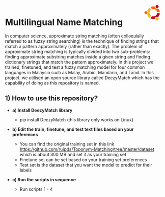 <div style="text-align:right"><img src="./references/ubuntu_small.png" width="50" height="50" align="right"/></div>


# Multilingual Name Matching
In computer science, approximate string matching (often colloquially referred to as fuzzy string searching) is the technique of finding strings that match a pattern approximately (rather than exactly). The problem of approximate string matching is typically divided into two sub-problems: finding approximate substring matches inside a given string and finding dictionary strings that match the pattern approximately. In this project we trained, finetuned, and test a fuzzy matching model for four common languages in Malaysia such as Malay, Arabic, Mandarin, and Tamil. In this project, we utilised an open source library called DeezyMatch which has the capability of doing as this repository is named.

## 1) How to use this repository?
- <b>a) Install DeezyMatch library</b>
  - pip install DeezyMatch (this library only works on Linux)
  
- <b>b) Edit the train, finetune, and test text files based on your preferences</b>
  - You can find the original training set in this link https://github.com/ruipds/Toponym-Matching/tree/master/dataset which is about 300 MB and set it as your training set
  - Finetune set can be set based on your training set preferences
  - Test set is the dataset that you want the model to predict for their labels
  
- <b>c) Run the scripts in sequence</b>
  - Run scripts 1 - 4
